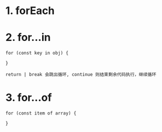 
# 1. forEach

# 2. for...in

    for (const key in obj) {

    }

    return | break 会跳出循环, continue 则结束剩余代码执行，继续循环

# 3. for...of
    for (const item of array) {

    }


